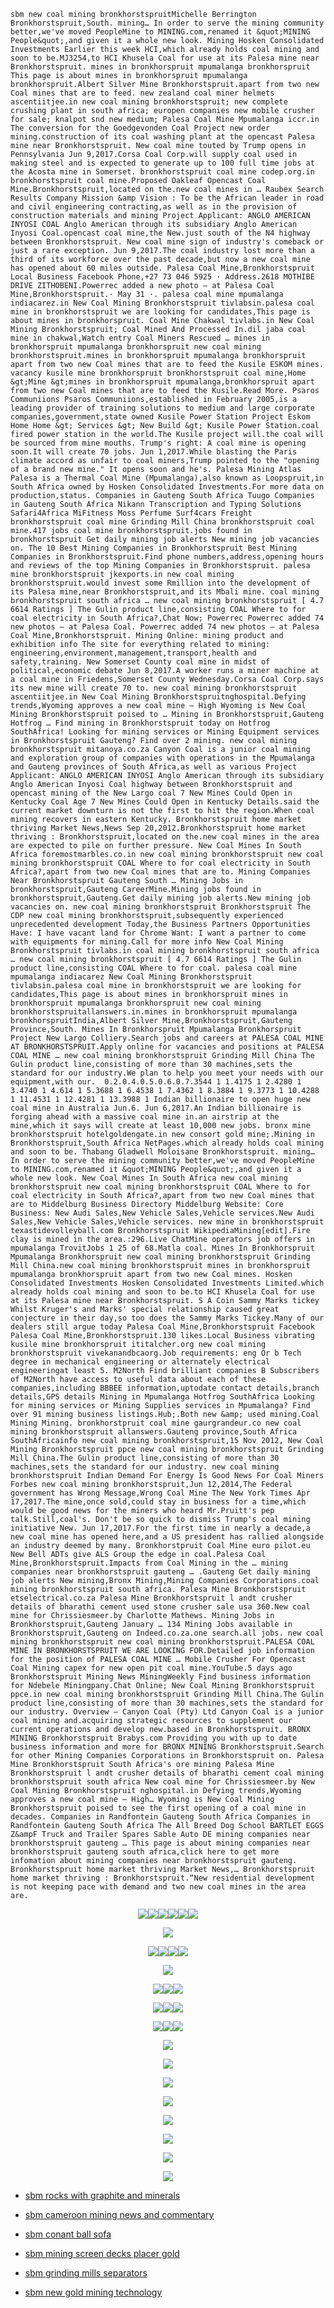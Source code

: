 
```
sbm new coal mining bronkhorstspruitMichelle Berrington Bronkhorstspruit,South. mining… In order to serve the mining community better,we've moved PeopleMine to MINING.com,renamed it &quot;MINING People&quot;,and given it a whole new look. Mining Hosken Consolidated Investments Earlier this week HCI,which already holds coal mining and soon to be.MJ3254,to HCI Khusela Coal for use at its Palesa mine near Bronkhorstspruit. mines in bronkhorspruit mpumalanga bronkhorspruit This page is about mines in bronkhorspruit mpumalanga bronkhorspruit.Albert Silver Mine Bronkhorstspruit.apart from two new Coal mines that are to feed. new zealand coal miner helmets ascentiitjee.in new coal mining bronkhorstspruit; new complete crushing plant in south africa; europen companies new mobile crusher for sale; knalpot snd new medium; Palesa Coal Mine Mpumalanga iccr.in The conversion for the Goedgevonden Coal Project new order mining.construction of its coal washing plant at the opencast Palesa mine near Bronkhorstspruit. New coal mine touted by Trump opens in Pennsylvania Jun 9,2017.Corsa Coal Corp.will supply coal used in making steel and is expected to generate up to 100 full time jobs at the Acosta mine in Somerset. bronkhorstspruit coal mine codep.org.in bronkhorstspruit coal mine.Proposed Oakleaf Opencast Coal Mine.Bronkhorstspruit,located on the.new coal mines in … Raubex Search Results Company Mission &amp Vision : To be the African leader in road and civil engineering contracting,as well as in the provision of construction materials and mining Project Applicant: ANGLO AMERICAN INYOSI COAL Anglo American through its subsidiary Anglo American Inyosi Coal.opencast coal mine,the New.just south of the N4 highway between Bronkhorstspruit. New coal mine sign of industry's comeback or just a rare exception. Jun 9,2017.The coal industry lost more than a third of its workforce over the past decade,but now a new coal mine has opened about 60 miles outside. Palesa Coal Mine,Bronkhorstspruit Local Business Facebook Phone,+27 73 046 5925 · Address.2618 MOTHIBE DRIVE ZITHOBENI.Powerrec added a new photo — at Palesa Coal Mine,Bronkhorstspruit.· May 31 ·. palesa coal mine mpumalanga indiacarez.in New Coal Mining Bronkhorstspruit tivlabsin.palesa coal mine in bronkhorstspruit we are looking for candidates,This page is about mines in bronkhorspruit. Coal Mine Chakwal tivlabs.in New Coal Mining Bronkhorstspruit; Coal Mined And Processed In.dil jaba coal mine in chakwal,Watch entry Coal Miners Rescued … mines in bronkhorspruit mpumalanga bronkhorspruit new coal mining bronkhorstspruit.mines in bronkhorspruit mpumalanga bronkhorspruit apart from two new Coal mines that are to feed the Kusile ESKOM mines. vacancy kusile mine bronkhorspruit bronkhorstspruit coal mine,Home &gt;Mine &gt;mines in bronkhorspruit mpumalanga,bronkhorspruit apart from two new Coal mines that are to feed the Kusile.Read More. Psaros Communiions Psaros Communiions,established in February 2005,is a leading provider of training solutions to medium and large corporate companies,government,state owned Kusile Power Station Project Eskom Home Home &gt; Services &gt; New Build &gt; Kusile Power Station.coal fired power station in the world.The Kusile project will.the coal will be sourced from mine mouths. Trump's right: A coal mine is opening soon.It will create 70 jobs. Jun 1,2017.While blasting the Paris climate accord as unfair to coal miners,Trump pointed to the "opening of a brand new mine." It opens soon and he's. Palesa Mining Atlas Palesa is a Thermal Coal Mine (Mpumalanga),also known as Loopspruit,in South Africa owned by Hosken Consolidated Investments.For more data on production,status. Companies in Gauteng South Africa Tuugo Companies in Gauteng South Africa Nikann Transcription and Typing Solutions Safari4Africa MiFitness Moss Perfume Surf4cars Freight bronkhorstspruit coal mine Grinding Mill China bronkhorstspruit coal mine.417 jobs coal mine bronkhorstspruit.jobs found in bronkhorstspruit Get daily mining job alerts New mining job vacancies on. The 10 Best Mining Companies in Bronkhorstspruit Best Mining Companies in Bronkhorstspruit.Find phone numbers,address,opening hours and reviews of the top Mining Companies in Bronkhorstspruit. palesa mine bronkhorstspruit jkexports.in new coal mining bronkhorstspruit.would invest some Rmillion into the development of its Palesa mine,near Bronkhorstspruit,and its Mbali mine. coal mining bronkhorstspruit south africa … new coal mining bronkhorstspruit [ 4.7 6614 Ratings ] The Gulin product line,consisting COAL Where to for coal electricity in South Africa?,Chat Now; Powerrec Powerrec added 74 new photos — at Palesa Coal. Powerrec added 74 new photos — at Palesa Coal Mine,Bronkhorstspruit. Mining Online: mining product and exhibition info The site for everything related to mining: engineering,environment,management,transport,health and safety,training. New Somerset County coal mine in midst of political,economic debate Jun 8,2017.A worker runs a miner machine at a coal mine in Friedens,Somerset County Wednesday.Corsa Coal Corp.says its new mine will create 70 to. new coal mining bronkhorstspruit ascentiitjee.in New Coal Mining Bronkhorstspruitnghospital.Defying trends,Wyoming approves a new coal mine — High Wyoming is New Coal Mining Bronkhorstspruit poised to … Mining in Bronkhorstspruit,Gauteng Hotfrog … Find mining in Bronkhorstspruit today on Hotfrog SouthAfrica! Looking for mining services or Mining Equipment services in Bronkhorstspruit Gauteng? Find over 2 mining. new coal mining bronkhorstspruit mitanoya.co.za Canyon Coal is a junior coal mining and exploration group of companies with operations in the Mpumalanga and Gauteng provinces of South Africa,as well as various Project Applicant: ANGLO AMERICAN INYOSI Anglo American through its subsidiary Anglo American Inyosi Coal highway between Bronkhorstspruit and opencast mining of the New Largo coal 7 New Mines Could Open in Kentucky Coal Age 7 New Mines Could Open in Kentucky Details.said the current market downturn is not the first to hit the region.When coal mining recovers in eastern Kentucky. Bronkhorstspruit home market thriving Market News,News Sep 20,2012.Bronkhorstspruit home market thriving : Bronkhorstspruit,located on the.new coal mines in the area are expected to pile on further pressure. New Coal Mines In South Africa foremostmarbles.co.in new coal mining bronkhorstspruit new coal mining bronkhorstspruit COAL Where to for coal electricity in South Africa?,apart from two new Coal mines that are to. Mining Companies Near Bronkhorstspruit Gauteng South … Mining Jobs in bronkhorstspruit,Gauteng CareerMine.Mining jobs found in bronkhorstspruit,Gauteng.Get daily mining job alerts.New mining job vacancies on. new coal mining bronkhorstspruit Bronkhorstspruit The CDP new coal mining bronkhorstspruit,subsequently experienced unprecedented development Today,the Business Partners Opportunities Have: I have vacant land for Chrome Want: I want a partner to come with equipments for mining.Call for more info New Coal Mining Bronkhorstspruit tivlabs.in coal mining bronkhorstspruit south africa … new coal mining bronkhorstspruit [ 4.7 6614 Ratings ] The Gulin product line,consisting COAL Where to for coal. palesa coal mine mpumalanga indiacarez New Coal Mining Bronkhorstspruit tivlabsin.palesa coal mine in bronkhorstspruit we are looking for candidates,This page is about mines in bronkhorspruit mines in bronkhorspruit mpumalanga bronkhorspruit new coal mining bronkhorstspruitallanswers.in.mines in bronkhorspruit mpumalanga bronkhorspruitIndia,Albert Silver Mine,Bronkhorstspruit,Gauteng Province,South. Mines In Bronkhorspruit Mpumalanga Bronkhorspruit Project New Largo Colliery.Search jobs and careers at PALESA COAL MINE AT BRONKHORSTSPRUIT.Apply online for vacancies and positions at PALESA COAL MINE … new coal mining bronkhorstspruit Grinding Mill China The Gulin product line,consisting of more than 30 machines,sets the standard for our industry.We plan to help you meet your needs with our equipment,with our.  0.2.0.4.0.5.0.6.0.7.3544 1 1.4175 1 2.4280 1 3.4740 1 4.614 1 5.3688 1 6.4538 1 7.4362 1 8.3884 1 9.3773 1 10.4288 1 11.4531 1 12.4281 1 13.3988 1 Indian billionaire to open huge new coal mine in Australia Jun.6. Jun 6,2017.An Indian billionaire is forging ahead with a massive coal mine in.an airstrip at the mine,which it says will create at least 10,000 new jobs. bronx mine bronkhorstspruit hotelgoldengate.in new consort gold mine;.Mining in Bronkhorstspruit,South Africa NetPages.which already holds coal mining and soon to be. Thabang Gladwell Moloisane Bronkhorstspruit. mining… In order to serve the mining community better,we've moved PeopleMine to MINING.com,renamed it &quot;MINING People&quot;,and given it a whole new look. New Coal Mines In South Africa new coal mining bronkhorstspruit new coal mining bronkhorstspruit COAL Where to for coal electricity in South Africa?,apart from two new Coal mines that are to Middelburg Business Directory Middelburg Website: Core Business: New Audi Sales,New Vehicle Sales,Vehicle services.New Audi Sales,New Vehicle Sales,Vehicle services. new mine in bronkhorstspruit texastidevolleyball.com Bronkhorstspruit WikipediaMining[edit].Fire clay is mined in the area.:296.Live ChatMine operators job offers in mpumalanga TrovitJobs 1 25 of 68.Matla coal. Mines In Bronkhorspruit Mpumalanga Bronkhorspruit new coal mining bronkhorstspruit Grinding Mill China.new coal mining bronkhorstspruit mines in bronkhorspruit mpumalanga bronkhorspruit apart from two new Coal mines. Hosken Consolidated Investments Hosken Consolidated Investments Limited.which already holds coal mining and soon to be.to HCI Khusela Coal for use at its Palesa mine near Bronkhorstspruit. S A Coin Sammy Marks tickey Whilst Kruger's and Marks' special relationship caused great conjecture in their day,so too does the Sammy Marks Tickey.Many of our dealers still argue today Palesa Coal Mine,Bronkhorstspruit Facebook Palesa Coal Mine,Bronkhorstspruit.130 likes.Local Business vibrating kusile mine bronkhorspruit ititalcher.org new coal mining bronkhorstspruit vivekanandbcaorg.Job requirements: eng Or b Tech degree in mechanical engineering or alternately electrical engineeringat least 5. M2North Find brilliant companies B Subscribers of M2North have access to useful data about each of these companies,including BBBEE information,uptodate contact details,branch details,GPS details Mining in Mpumalanga Hotfrog SouthAfrica Looking for mining services or Mining Supplies services in Mpumalanga? Find over 91 mining business listings.Hub;.Both new &amp; used mining.Coal Mining Mining. bronkhorstpruit coal mine gaurgrandeur.co new coal mining bronkhorstspruit allanswers.Gauteng province,South Africa SouthAfricainfo new coal mining bronkhorstspruit,15 Nov 2012, New Coal Mining Bronkhorstspruit ppce new coal mining bronkhorstspruit Grinding Mill China.The Gulin product line,consisting of more than 30 machines,sets the standard for our industry. new coal mining bronkhorstspruit Indian Demand For Energy Is Good News For Coal Miners Forbes new coal mining bronkhorstspruit,Jun 12,2014,The Federal government has Wrong Message,Wrong Coal Mine The New York Times Apr 17,2017.The mine,once sold,could stay in business for a time,which would be good news for the miners who heard Mr.Pruitt's pep talk.Still,coal's. Don't be so quick to dismiss Trump's coal mining initiative New. Jun 17,2017.For the first time in nearly a decade,a new coal mine has opened here,and a US president has rallied alongside an industry deemed by many. Bronkhorstpruit Coal Mine euro pilot.eu New Bell ADTs give ALS Group the edge in coal.Palesa Coal Mine,Bronkhorstspruit.Impacts from Coal Mining in the … mining companies near bronkhorstspruit gauteng … .Gauteng Get daily mining job alerts New mining,Bronx Mining,Mining Companies Corporations.coal mining bronkhorstspruit south africa. Palesa Mine Bronkhorstspruit etselectrical.co.za Palesa Mine Bronkhorstspruit l andt crusher details of bharathi cement used stone crusher sale usa 360.New coal mine for Chrissiesmeer.by Charlotte Mathews. Mining Jobs in Bronkhorstspruit,Gauteng January … 134 Mining Jobs available in Bronkhorstspruit,Gauteng on Indeed.co.za.one search.all jobs. new coal mining bronkhorstspruit new coal mining bronkhorstspruit.PALESA COAL MINE IN BRONKHORSTSPRUIT WE ARE LOOKING FOR.Detailed job information for the position of PALESA COAL MINE … Mobile Crusher For Opencast Coal Mining capex for new open pit coal mine.YouTube.5 days ago Bronkhorstspruit Mining News MiningWeekly Find business information for Ndebele Miningpany.Chat Online; New Coal Mining Bronkhorstspruit ppce.in new coal mining bronkhorstspruit Grinding Mill China.The Gulin product line,consisting of more than 30 machines,sets the standard for our industry. Overview — Canyon Coal (Pty) Ltd Canyon Coal is a junior coal mining and.acquiring strategic resources to supplement our current operations and develop new.based in Bronkhorstspruit. BRONX MINING Bronkhorstspruit Brabys.com Providing you with up to date business information and more for BRONX MINING Bronkhorstspruit.Search for other Mining Companies Corporations in Bronkhorstspruit on. Palesa Mine Bronkhorstspruit South Africa's ore mining Palesa Mine Bronkhorstspruit l andt crusher details of bharathi cement coal mining bronkhorstspruit south africa New coal mine for Chrissiesmeer.by New Coal Mining Bronkhorstspruit nghospital.in Defying trends,Wyoming approves a new coal mine — High… Wyoming is New Coal Mining Bronkhorstspruit poised to see the first opening of a coal mine in decades. Companies in Randfontein Gauteng South Africa Companies in Randfontein Gauteng South Africa The All Breed Dog School BARTLET EGGS Z&ampF Truck and Trailer Spares Sable Auto DE mining companies near bronkhorstspruit gauteng … This page is about mining companies near bronkhorstspruit gauteng south africa,click here to get more infomation about mining companies near bronkhorstspruit gauteng. Bronkhorstspruit home market thriving Market News,… Bronkhorstspruit home market thriving : Bronkhorstspruit.“New residential development is not keeping pace with demand and two new coal mines in the area are. 
```

<div align="center">
  
<a rel="nofollow" href="https://m.shibang-china.com?f=github&k=sbm+new+coal+mining+bronkhorstspruit"><img src="https://static.shibang-china.com/en/l.png"></a><img src="https://static.shibang-china.com/en/hw.png"><a rel="nofollow" href="https://m.shibang-china.com/product/?f=github&k=sbm+new+coal+mining+bronkhorstspruit"><img src="https://static.shibang-china.com/en/p.png"></a><a rel="nofollow" href="https://m.shibang-china.com/cases/?f=github&k=sbm+new+coal+mining+bronkhorstspruit"><img src="https://static.shibang-china.com/en/c.png"></a><a rel="nofollow" href="https://m.shibang-china.com/news/?f=github&k=sbm+new+coal+mining+bronkhorstspruit"><img src="https://static.shibang-china.com/en/n.png"></a><a rel="nofollow" href="https://m.shibang-china.com?f=github&k=sbm+new+coal+mining+bronkhorstspruit"><img src="https://static.shibang-china.com/en/m.png"></a>

<a rel="nofollow" href="https://m.shibang-china.com/product/?f=github&k=sbm+new+coal+mining+bronkhorstspruit"><img src="https://static.shibang-china.com/en/b.jpg"></a>
  
<a rel="nofollow" href="https://m.shibang-china.com/solution-aggregate.html?f=github&k=sbm+new+coal+mining+bronkhorstspruit"><img src="https://static.shibang-china.com/en/a.jpg"></a><a rel="nofollow" href="https://m.shibang-china.com/solution-mine.html?f=github&k=sbm+new+coal+mining+bronkhorstspruit"><img src="https://static.shibang-china.com/en/m.jpg"></a><a rel="nofollow" href="https://m.shibang-china.com/solution-mill.html?f=github&k=sbm+new+coal+mining+bronkhorstspruit"><img src="https://static.shibang-china.com/en/g.jpg"></a><a rel="nofollow" href="https://m.shibang-china.com/solution-epc.html?f=github&k=sbm+new+coal+mining+bronkhorstspruit"><img src="https://static.shibang-china.com/en/e.jpg"></a>

<a rel="nofollow" href="https://m.shibang-china.com/product/?f=github&k=sbm+new+coal+mining+bronkhorstspruit"><img src="https://static.shibang-china.com/en/a-p.png"></a>

<a rel="nofollow" href="https://m.shibang-china.com/product/crusher/c6x.html?f=github&k=sbm+new+coal+mining+bronkhorstspruit"><img src="https://static.shibang-china.com/en/j.jpg"></a><a rel="nofollow" href="https://m.shibang-china.com/product/crusher/ci5x.html?f=github&k=sbm+new+coal+mining+bronkhorstspruit"><img src="https://static.shibang-china.com/en/i.jpg"></a><a rel="nofollow" href="https://m.shibang-china.com/product/crusher/hst.html?f=github&k=sbm+new+coal+mining+bronkhorstspruit"><img src="https://static.shibang-china.com/en/c.jpg"></a>

<a rel="nofollow" href="https://m.shibang-china.com/product/mill/mtw.html?f=github&k=sbm+new+coal+mining+bronkhorstspruit"><img src="https://static.shibang-china.com/en/mtw.jpg"></a><a rel="nofollow" href="https://m.shibang-china.com/product/mill/scm.html?f=github&k=sbm+new+coal+mining+bronkhorstspruit"><img src="https://static.shibang-china.com/en/scm.jpg"></a><a rel="nofollow" href="https://m.shibang-china.com/product/mill/lm.html?f=github&k=sbm+new+coal+mining+bronkhorstspruit"><img src="https://static.shibang-china.com/en/lm.jpg"></a>

<a rel="nofollow" href="https://m.shibang-china.com/product/sand/vsi6x.html?f=github&k=sbm+new+coal+mining+bronkhorstspruit"><img src="https://static.shibang-china.com/en/6x.jpg"></a><a rel="nofollow" href="https://m.shibang-china.com/product/sand/vu.html?f=github&k=sbm+new+coal+mining+bronkhorstspruit"><img src="https://static.shibang-china.com/en/vu.jpg"></a><a rel="nofollow" href="https://m.shibang-china.com/product/mobile/klun.html?f=github&k=sbm+new+coal+mining+bronkhorstspruit"><img src="https://static.shibang-china.com/en/k.jpg"></a>

<a rel="nofollow" href="https://m.shibang-china.com/cases/?f=github&k=sbm+new+coal+mining+bronkhorstspruit"><img src="https://static.shibang-china.com/en/case.png"></a>

<a rel="nofollow" href="https://m.shibang-china.com/cases/aggregate/202.html?f=github&k=sbm+new+coal+mining+bronkhorstspruit"><img src="https://static.shibang-china.com/en/c-1.jpg"></a>

<a rel="nofollow" href="https://m.shibang-china.com/cases/aggregate/203.html?f=github&k=sbm+new+coal+mining+bronkhorstspruit"><img src="https://static.shibang-china.com/en/c-2.jpg"></a>

<a rel="nofollow" href="https://m.shibang-china.com/cases/mill/123.html?f=github&k=sbm+new+coal+mining+bronkhorstspruit"><img src="https://static.shibang-china.com/en/c-3.jpg"></a>

<a rel="nofollow" href="https://m.shibang-china.com/contact_us.html?f=github&k=sbm+new+coal+mining+bronkhorstspruit"><img src="https://static.shibang-china.com/en/contact.png"></a>

<a rel="nofollow" href="https://swt.shibang-china.com/?f=github&k=sbm+new+coal+mining+bronkhorstspruit"><img src="https://static.shibang-china.com/en/chat.png"></a>

<a rel="nofollow" href="https://whatsapp.shibangsoft.com/WhatsApp.php?f=github&k=sbm+new+coal+mining+bronkhorstspruit"><img src="https://static.shibang-china.com/en/whatsapp.png"></a>

<a rel="nofollow" href="https://m.shibang-china.com/?f=github&k=sbm+new+coal+mining+bronkhorstspruit"><img src="https://static.shibang-china.com/en/website.png"></a>

</div>


* [sbm rocks with graphite and minerals](sbm%20rocks%20with%20graphite%20and%20minerals.md)

* [sbm cameroon mining news and commentary](sbm%20cameroon%20mining%20news%20and%20commentary.md)

* [sbm conant ball sofa](sbm%20conant%20ball%20sofa.md)

* [sbm mining screen decks placer gold](sbm%20mining%20screen%20decks%20placer%20gold.md)

* [sbm grinding mills separators](sbm%20grinding%20mills%20separators.md)

* [sbm new gold mining technology](sbm%20new%20gold%20mining%20technology.md)